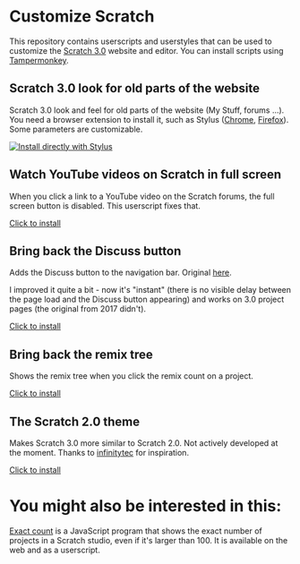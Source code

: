 # Customize Scratch

This repository contains userscripts and userstyles that can be used to customize the [Scratch 3.0](https://scratch.mit.edu/) website and editor. You can install scripts using [Tampermonkey](https://www.tampermonkey.net/).

## Scratch 3.0 look for old parts of the website

Scratch 3.0 look and feel for old parts of the website (My Stuff, forums ...). You need a browser extension to install it, such as Stylus ([Chrome](chrome.google.com/webstore/detail/stylus/clngdbkpkpeebahjckkjfobafhncgmne), [Firefox](https://addons.mozilla.org/firefox/addon/styl-us/)). Some parameters are customizable.

[![Install directly with Stylus](https://img.shields.io/badge/Install%20directly%20with-Stylus-00adad.svg)](https://mxmou.github.io/customize-scratch/scratchr2.user.css)

## Watch YouTube videos on Scratch in full screen

When you click a link to a YouTube video on the Scratch forums, the full screen button is disabled. This userscript fixes that.

[Click to install](https://mxmou.github.io/customize-scratch/scratchYtFs.user.js)

## Bring back the Discuss button

Adds the Discuss button to the navigation bar. Original [here](https://github.com/Kenny2github/kenny2github.github.io/blob/master/index/discuss.user.js).

I improved it quite a bit - now it's "instant" (there is no visible delay between the page load and the Discuss button appearing) and works on 3.0 project pages (the original from 2017 didn't).

[Click to install](https://mxmou.github.io/customize-scratch/bringItBack.user.js)

## Bring back the remix tree

Shows the remix tree when you click the remix count on a project.

[Click to install](https://mxmou.github.io/customize-scratch/remixtree.user.js)

## The Scratch 2.0 theme

Makes Scratch 3.0 more similar to Scratch 2.0. Not actively developed at the moment. Thanks to [infinitytec](https://github.com/infinitytec/I-Cant-Believe-Its-Not-2) for inspiration.

[Click to install](https://mxmou.github.io/customize-scratch/scratch2Theme.user.js)

# You might also be interested in this:

[Exact count](https://github.com/mxmou/exactcount) is a JavaScript program that shows the exact number of projects in a Scratch studio, even if it's larger than 100. It is available on the web and as a userscript.
